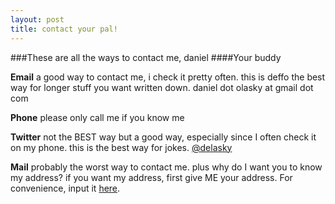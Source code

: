 ```yaml
---
layout: post
title: contact your pal!
---
```


###These are all the ways to contact me, daniel
####Your buddy

**Email** a good way to contact me, i check it pretty often. this is deffo the best way for longer stuff you want written down. daniel dot olasky at gmail dot com

**Phone** please only call me if you know me

**Twitter** not the BEST way but a good way, especially since I often check it on my phone. this is the best way for jokes.
[@delasky](http://twitter.com/delasky)

**Mail** probably the worst way to contact me. plus why do I want you to know my address? if you want my address, first give ME your address. For convenience, input it [here](http://www.fbi.gov/contact-us/field).